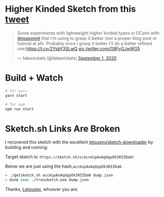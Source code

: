 # Higher Kinded Sketch from this [tweet](https://twitter.com/fakenickels/status/1300869318033408001?s=20)

<blockquote class="twitter-tweet"><p lang="en" dir="ltr">Some experiments with lightweight higher kinded types in OCaml with <a href="https://twitter.com/reasonml?ref_src=twsrc%5Etfw">@reasonml</a> that I&#39;m using to grasp it better (not a proper blog post or tutorial at all). Probably once I grasp it better I&#39;ll do a better refined one.<a href="https://t.co/2YsbY3SLwQ">https://t.co/2YsbY3SLwQ</a> <a href="https://t.co/G8FyGJwWG5">pic.twitter.com/G8FyGJwWG5</a></p>&mdash; fakenickels (@fakenickels) <a href="https://twitter.com/fakenickels/status/1300869318033408001?ref_src=twsrc%5Etfw">September 1, 2020</a></blockquote> <script async src="https://platform.twitter.com/widgets.js" charset="utf-8"></script>


# Build + Watch

```bash
# for yarn
yarn start

# for npm
npm run start
```

# Sketch.sh Links Are Broken

I recovered this sketch with the excellent [letouzey/sketch-downloader](https://github.com/letouzey/sketch-downloader) by building and running:

Target sketch is: `https://sketch.sh/s/accmipAxAqXppOk30IIDa0/`

Below we are just using the hash,`accmipAxAqXppOk30IIDa0`.

```sh
> ./getsketch.sh accmipAxAqXppOk30IIDa0 dump.json
> dune exec ./transketch.exe dump.json
```

Thanks, [Letouzey](https://github.com/letouzey), whoever you are.
